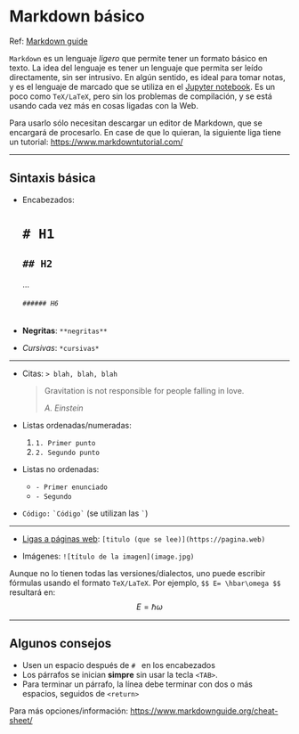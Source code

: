 # Markdown básico

Ref: [Markdown guide](https://www.markdownguide.org/basic-syntax/)

`Markdown` es un lenguaje *ligero* que permite tener un formato básico en texto. La idea del lenguaje es tener un lenguaje que permita ser leído directamente, sin ser intrusivo. En algún sentido, es ideal para tomar notas, y es el lenguaje de marcado que se utiliza en el [Jupyter notebook](https://https://jupyter.org/). Es un poco como `TeX/LaTeX`, pero sin los problemas de compilación, y se está usando cada vez más en cosas ligadas con la Web.

Para usarlo sólo necesitan descargar un editor de Markdown, que se encargará de procesarlo.  En case de que lo quieran, la siguiente liga tiene un tutorial: https://www.markdowntutorial.com/

---

## Sintaxis básica

- Encabezados:
	# `# H1`
	## `## H2`
	...
	###### `###### H6` 
	
- **Negritas**: `**negritas**`

- *Cursivas*: `*cursivas*`

---

- Citas: `> blah, blah, blah`
	>  Gravitation is not responsible for people falling in love.
	>  
	>  *A. Einstein*

- Listas ordenadas/numeradas:
	1. `1. Primer punto`
	2. `2. Segundo punto`

- Listas no ordenadas:
	- `- Primer enunciado`
	- `- Segundo`

- `Código:` `` `Código` `` (se utilizan las `` ` ``)

---

- [Ligas a páginas web](https://www.qwant.com/?q=Avoid%20using%20google&t=web): `[titulo (que se lee)](https://pagina.web)`

- Imágenes: `![título de la imagen](image.jpg)`

Aunque no lo tienen todas las versiones/dialectos, uno puede escribir fórmulas usando el formato `TeX/LaTeX`. Por ejemplo,
`$$ E= \hbar\omega $$` resultará en:
$$ E= \hbar\omega $$

---

## Algunos consejos

- Usen un espacio después de `# ` en los encabezados
- Los párrafos se inician **simpre** sin usar la tecla `<TAB>`.
- Para terminar un párrafo, la línea debe terminar con dos o más espacios, seguidos de `<return>`  


Para más opciones/información: https://www.markdownguide.org/cheat-sheet/